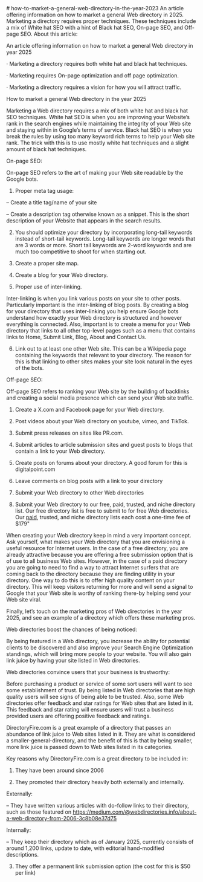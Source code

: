 <head><meta name="robots" content="noindex"></head>
  # how-to-market-a-general-web-directory-in-the-year-2023
An article offering information on how to market a general Web directory in 2025. Marketing a directory requires proper techniques. These techniques include a mix of White hat SEO with a hint of Black hat SEO, On-page SEO, and Off-page SEO.
About this article:

An article offering information on how to market a general Web directory in year 2025

· Marketing a directory requires both white hat and black hat techniques.

· Marketing requires On-page optimization and off page optimization.

· Marketing a directory requires a vision for how you will attract traffic.


How to market a general Web directory in the year 2025

Marketing a Web directory requires a mix of both white hat and black hat SEO techniques. White hat SEO is when you are improving your Website’s rank in the search engines while maintaining the integrity of your Web site and staying within in Google’s terms of service. Black hat SEO is when you break the rules by using too many keyword rich terms to help your Web site rank. The trick with this is to use mostly white hat techniques and a slight amount of black hat techniques.

On-page SEO:

On-page SEO refers to the art of making your Web site readable by the Google bots.

1) Proper meta tag usage:

– Create a title tag/name of your site

– Create a description tag otherwise known as a snippet. This is the short description of your Website that appears in the search results.

2) You should optimize your directory by incorporating long-tail keywords instead of short-tail keywords. Long-tail keywords are longer words that are 3 words or more. Short tail keywords are 2-word keywords and are much too competitive to shoot for when starting out.

3) Create a proper site map.

4) Create a blog for your Web directory.

5) Proper use of inter-linking.

Inter-linking is when you link various posts on your site to other posts. Particularly important is the inter-linking of blog posts. By creating a blog for your directory that uses inter-linking you help ensure Google bots understand how exactly your Web directory is structured and however everything is connected. Also, important is to create a menu for your Web directory that links to all other top-level pages such as a menu that contains links to Home, Submit Link, Blog, About and Contact Us.

6) Link out to at least one other Web site. This can be a Wikipedia page containing the keywords that relevant to your directory. The reason for this is that linking to other sites makes your site look natural in the eyes of the bots.

Off-page SEO:

Off-page SEO refers to ranking your Web site by the building of backlinks and creating a social media presence which can send your Web site traffic.

1. Create a X.com and Facebook page for your Web directory.

2. Post videos about your Web directory on youtube, vimeo, and TikTok.

3. Submit press releases on sites like PR.com.

4. Submit articles to article submission sites and guest posts to blogs that contain a link to your Web directory.

5. Create posts on forums about your directory. A good forum for this is digitalpoint.com

6. Leave comments on blog posts with a link to your directory

7. Submit your Web directory to other Web directories

8. Submit your Web directory to our free, paid, trusted, and niche directory list. Our free directory list is free to submit to for free Web directories. Our <a href= "https://www.webdirectories.info/paid-directories/">paid</a>, trusted, and niche directory lists each cost a one-time fee of $179"

When creating your Web directory keep in mind a very important concept. Ask yourself, what makes your Web directory that you are envisioning a useful resource for Internet users. In the case of a free directory, you are already attractive because you are offering a free submission option that is of use to all business Web sites. However, in the case of a paid directory you are going to need to find a way to attract Internet surfers that are coming back to the directory because they are finding utility in your directory. One way to do this is to offer high quality content on your directory. This will keep visitors returning for more and will send a signal to Google that your Web site is worthy of ranking there-by helping send your Web site viral.

Finally, let’s touch on the marketing pros of Web directories in the year 2025, and see an example of a directory which offers these marketing pros.

Web directories boost the chances of being noticed:

By being featured in a Web directory, you increase the ability for potential clients to be discovered and also improve your Search Engine Optimization standings, which will bring more people to your website. You will also gain link juice by having your site listed in Web directories.

Web directories convince users that your business is trustworthy:

Before purchasing a product or service of some sort users will want to see some establishment of trust. By being listed in Web directories that are high quality users will see signs of being able to be trusted. Also, some Web directories offer feedback and star ratings for Web sites that are listed in it. This feedback and star rating will ensure users will trust a business provided users are offering positive feedback and ratings.

DirectoryFire.com is a great example of a directory that passes an abundance of link juice to Web sites listed in it. They are what is considered a smaller-general-directory, and the benefit of this is that by being smaller, more link juice is passed down to Web sites listed in its categories.

Key reasons why DirectoryFire.com is a great directory to be included in:

1. They have been around since 2006

2. They promoted their directory heavily both externally and internally.

Externally:

– They have written various articles with do-follow links to their directory, such as those featured on https://medium.com/@webdirectories.info/about-a-web-directory-from-2006-3c8b08e37d75

Internally:

– They keep their directory which as of January 2025, currently consists of around 1,200 links, update to date, with editorial hand-modified descriptions.

3. They offer a permanent link submission option (the cost for this is $50 per link)

<meta name=”syndication-source” content=”https://webdirectories.info/how-to-market-a-general-web-directory-in-the-year-2024l”>
<meta name=”original-source” content=”[https://webdirectories.info/how-to-market-a-general-web-directory-in-the-year-2024]”>
